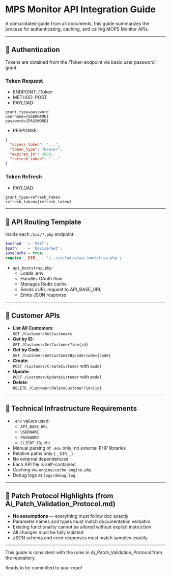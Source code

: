
# MPS Monitor API Integration Guide

A consolidated guide from all documents, this guide summarizes the process for authenticating, caching, and calling MOPS Monitor APIs.

---

## 🔐 Authentication

Tokens are obtained from the /Token endpoint via basic user password grant.

### Token Request
- ENDPOINT: /Token
- METHOD: POST
- PAYLOAD:
```
grant_type=password
username={USERNAME}
password={PASSWORD}
```
- RESPONSE:
```json
{
  "access_token": "...",
  "token_type": "bearer",
  "expires_in": 3600,
  "refresh_token": "..."
}
```

### Token Refresh
- PAYLOAD:
```
grant_type=refresh_token
refresh_token={refresh_token}
```

---

## 🧭 API Routing Template

Inside each `/api/*.php` endpoint:
```php
$method   = 'POST';
$path     = 'Device/Get';
$useCache = true;
require __DIR__ . '/../includes/api_bootstrap.php';
```

- `api_bootstrap.php`:
  - Loads .env
  - Handles OAuth flow
  - Manages Redis cache
  - Sends cURL request to API_BASE_URL
  - Emits JSON response

---

## 👥 Customer APIs

- **List All Customers**:  
  `GET /Customer/GetCustomers`
- **Get by ID**:  
  `GET /Customer/GetCustomer?id={id}`
- **Get by Code**:  
  `GET /Customer/GetCustomerByCode?code={code}`
- **Create**:  
  `POST /Customer/CreateCustomer` with `model`
- **Update**:  
  `POST /Customer/UpdateCustomer` with `model`
- **Delete**:  
  `DELETE /Customer/DeleteCustomer?id={id}`

---

## 🧱 Technical Infrastructure Requirements

- `.env` values used:
  - `API_BASE_URL`
  - `USERNAME`
  - `PASSWORD`
  - `CLIENT_ID`, etc.
- Manual parsing of `.env` only; no external PHP libraries
- Relative paths only (`__DIR__`)
- No external dependencies
- Each API file is self-contained
- Caching via `engine/cache_engine.php`
- Debug logs at `logs/debug.log`

---

## 🔬 Patch Protocol Highlights (from Ai_Patch_Validation_Protocol.md)

- **No assumptions** — everything must follow doc exactly
- Parameter names and types must match documentation verbatim
- Existing functionality cannot be altered without explicit instruction
- All changes must be fully isolated
- JSON schema and error responses must match samples exactly

---

This guide is consistent with the rules in Ai_Patch_Validation_Protocol from the repository.

Ready to be committed to your repo! 
